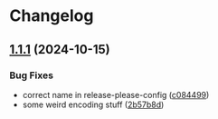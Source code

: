 # Changelog

## [1.1.1](https://github.com/will14smith/SelectQuery/compare/SelectQuery-v1.1.0...SelectQuery-v1.1.1) (2024-10-15)


### Bug Fixes

* correct name in release-please-config ([c084499](https://github.com/will14smith/SelectQuery/commit/c084499353b69724a681f79d9c08f0361042772d))
* some weird encoding stuff ([2b57b8d](https://github.com/will14smith/SelectQuery/commit/2b57b8de56e00140bca6613310ef2fc18a5f485f))
